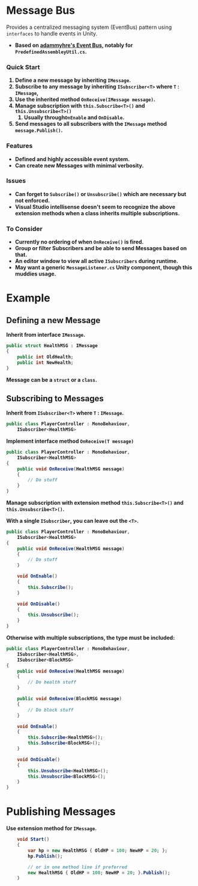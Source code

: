 
# Message Bus

Provides a centralized messaging system (EventBus) pattern using `interfaces` to handle events in Unity.

* <b>Based on [adammyhre's Event Bus](https://github.com/adammyhre/Unity-Event-Bus), notably for `PredefinedAssembleyUtil.cs`.

### Quick Start
1. Define a new message by inheriting `IMessage`.
2. Subscribe to any message by inheriting `ISubscriber<T>` where `T` : `IMessage`,
3. Use the inherited method `OnReceive(IMessage message)`.
4. Manage subscription with `this.Subscribe<T>()` and `this.Unsubscribe<T>()`
   1. Usually through`OnEnable` and `OnDisable`.
5. Send messages to all subscribers with the `IMessage` method `message.Publish()`.

### Features
* Defined and highly accessible event system.
* Can create new Messages with minimal verbosity.

### Issues
* Can forget to `Subscribe()` or `Unsubscribe()` which are necessary but not enforced.
* Visual Studio intellisense doesn't seem to recognize the above extension methods when a class inherits multiple subscriptions.

### To Consider
* Currently no ordering of when `OnReceive()` is fired.
* Group or filter Subscribers and be able to send Messages based on that.
* An editor window to view all active `ISubscribers` during runtime.
* May want a generic `MessageListener.cs` Unity component, though this muddies usage.
#
# Example
## Defining a new Message
Inherit from interface `IMessage`.
```csharp
public struct HealthMSG : IMessage
{
	public int OldHealth;
	public int NewHealth;
}
```
Message can be a `struct` or a `class`.

## Subscribing to Messages
Inherit from `ISubscriber<T>` where `T` : `IMessage`.
```csharp
public class PlayerController : MonoBehaviour,
	ISubscriber<HealthMSG>
```
Implement interface method `OnReceive(T message)`

```csharp
public class PlayerController : MonoBehaviour,
	ISubscriber<HealthMSG>
{
	public void OnReceive(HealthMSG message)
	{
		// Do stuff
	}
}
```
Manage subscription with extension method `this.Subscribe<T>()` and `this.Unsubscribe<T>()`.

With a single `ISubscriber`, you can leave out the `<T>`.
```csharp
public class PlayerController : MonoBehaviour,
	ISubscriber<HealthMSG>
{
	public void OnReceive(HealthMSG message)
	{
		// Do stuff
	}

	void OnEnable()
	{
		this.Subscribe();
	}

	void OnDisable()
	{
		this.Unsubscribe();
	}
}
```
Otherwise with multiple subscriptions, the type must be included:
```csharp
public class PlayerController : MonoBehaviour,
	ISubscriber<HealthMSG>,
	ISubscriber<BlockMSG>
{
	public void OnReceive(HealthMSG message)
	{
		// Do health stuff
	}

	public void OnReceive(BlockMSG message)
	{
		// Do block stuff
	}

	void OnEnable()
	{
		this.Subscribe<HealthMSG>();
		this.Subscribe<BlockMSG>();
	}

	void OnDisable()
	{
		this.Unsubscribe<HealthMSG>();
		this.Unsubscribe<BlockMSG>();
	}
}
```
   
# Publishing Messages

Use extension method for `IMessage`.
```csharp
	void Start()
	{
		var hp = new HealthMSG { OldHP = 100; NewHP = 20; };
		hp.Publish();

		// or in one method line if preferred
		new HealthMSG { OldHP = 100; NewHP = 20; }.Publish();
	}
```
